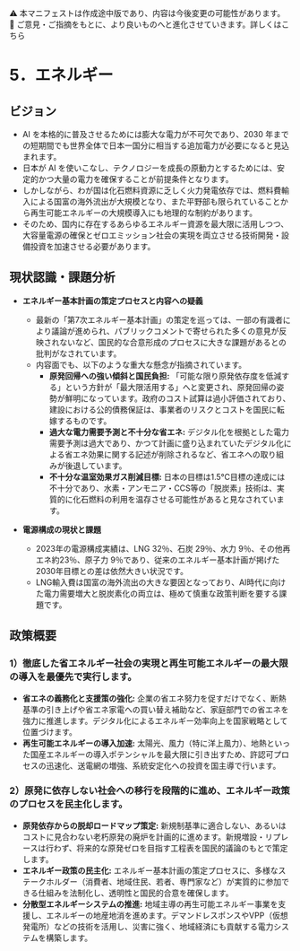 ⚠️ 本マニフェストは作成途中版であり、内容は今後変更の可能性があります。  
💬 ご意見・ご指摘をもとに、より良いものへと進化させていきます。詳しくはこちら

# 5．エネルギー

## ビジョン

* AI を本格的に普及させるためには膨大な電力が不可欠であり、2030 年までの短期間でも世界全体で日本一国分に相当する追加電力が必要になると見込まれます。  
* 日本が AI を使いこなし、テクノロジーを成長の原動力とするためには、安定的かつ大量の電力を確保することが前提条件となります。  
* しかしながら、わが国は化石燃料資源に乏しく火力発電依存では、燃料費輸入による国富の海外流出が大規模となり、また平野部も限られていることから再生可能エネルギーの大規模導入にも地理的な制約があります。  
* そのため、国内に存在するあらゆるエネルギー資源を最大限に活用しつつ、大容量電源の確保とゼロエミッション社会の実現を両立させる技術開発・設備投資を加速させる必要があります。

## 現状認識・課題分析

* **エネルギー基本計画の策定プロセスと内容への疑義**
  * 最新の「第7次エネルギー基本計画」の策定を巡っては、一部の有識者により議論が進められ、パブリックコメントで寄せられた多くの意見が反映されないなど、国民的な合意形成のプロセスに大きな課題があるとの批判がなされています。
  * 内容面でも、以下のような重大な懸念が指摘されています。
    * **原発回帰への強い傾斜と国民負担:** 「可能な限り原発依存度を低減する」という方針が「最大限活用する」へと変更され、原発回帰の姿勢が鮮明になっています。政府のコスト試算は過小評価されており、建設における公的債務保証は、事業者のリスクとコストを国民に転嫁するものです。
    * **過大な電力需要予測と不十分な省エネ:** デジタル化を根拠とした電力需要予測は過大であり、かつて計画に盛り込まれていたデジタル化による省エネ効果に関する記述が削除されるなど、省エネへの取り組みが後退しています。
    * **不十分な温室効果ガス削減目標:** 日本の目標は1.5℃目標の達成には不十分であり、水素・アンモニア・CCS等の「脱炭素」技術は、実質的に化石燃料の利用を温存させる可能性があると見なされています。

* **電源構成の現状と課題**  
  * 2023年の電源構成実績は、LNG 32％、石炭 29％、水力 9％、その他再エネ約23％、原子力 9％であり、従来のエネルギー基本計画が掲げた2030年目標との差は依然大きい状況です。
  * LNG輸入費は国富の海外流出の大きな要因となっており、AI時代に向けた電力需要増大と脱炭素化の両立は、極めて慎重な政策判断を要する課題です。


## 政策概要

### 1）徹底した省エネルギー社会の実現と再生可能エネルギーの最大限の導入を最優先で実行します。
* **省エネの義務化と支援策の強化:** 企業の省エネ努力を促すだけでなく、断熱基準の引き上げや省エネ家電への買い替え補助など、家庭部門での省エネを強力に推進します。デジタル化によるエネルギー効率向上を国家戦略として位置づけます。
* **再生可能エネルギーの導入加速:** 太陽光、風力（特に洋上風力）、地熱といった国産エネルギーの導入ポテンシャルを最大限に引き出すため、許認可プロセスの迅速化、送電網の増強、系統安定化への投資を国主導で行います。

### 2）原発に依存しない社会への移行を段階的に進め、エネルギー政策のプロセスを民主化します。
* **原発依存からの脱却ロードマップ策定:** 新規制基準に適合しない、あるいはコストに見合わない老朽原発の廃炉を計画的に進めます。新規増設・リプレースは行わず、将来的な原発ゼロを目指す工程表を国民的議論のもとで策定します。
* **エネルギー政策の民主化:** エネルギー基本計画の策定プロセスに、多様なステークホルダー（消費者、地域住民、若者、専門家など）が実質的に参加できる仕組みを法制化し、透明性と国民的合意を確保します。
* **分散型エネルギーシステムの推進:** 地域主導の再生可能エネルギー事業を支援し、エネルギーの地産地消を進めます。デマンドレスポンスやVPP（仮想発電所）などの技術を活用し、災害に強く、地域経済にも貢献する電力システムを構築します。
